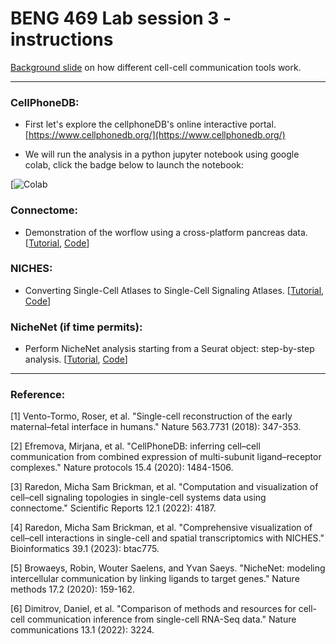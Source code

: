 # BENG 469 Lab session 3 - instructions

[Background slide](https://docs.google.com/presentation/d/1Rlhj1POoyuWttPw-M3dOVPQeNEKOyFiJ8hs4_OFMOOE/edit#slide=id.g1197fd3d82c_0_12) on how different cell-cell communication tools work. 

---

### CellPhoneDB:

- First let's explore the cellphoneDB's online interactive portal. [https://www.cellphonedb.org/](https://www.cellphonedb.org/)

- We will run the analysis in a python jupyter notebook using google colab, click the badge below to launch the notebook:

[![Colab](https://colab.research.google.com/drive/1kZpDN8_up_Cr7OQUpvGWfkPecJcue3UO#scrollTo=7Ief0Q8zUJcy)



### Connectome:

- Demonstration of the worflow using a cross-platform pancreas data. [[Tutorial](https://msraredon.github.io/Connectome/articles/01%20Connectome%20Workflow.html), [Code](https://yale.instructure.com/courses/88336/files/folder/10-3-2023%20_%20L3%20_%20scRNA-seq%20(3)%20cell-cell%20communication)]

### NICHES:

- Converting Single-Cell Atlases to Single-Cell Signaling Atlases. [[Tutorial](https://msraredon.github.io/NICHES/articles/02%20NICHES%20Single.html), [Code](https://yale.instructure.com/courses/88336/files/folder/10-3-2023%20_%20L3%20_%20scRNA-seq%20(3)%20cell-cell%20communication)]

### NicheNet (if time permits):

- Perform NicheNet analysis starting from a Seurat object: step-by-step analysis. [[Tutorial](https://github.com/saeyslab/nichenetr/blob/master/vignettes/seurat_steps.md), [Code](https://yale.instructure.com/courses/88336/files/folder/10-3-2023%20_%20L3%20_%20scRNA-seq%20(3)%20cell-cell%20communication)]


---

### Reference:

<a id="1">[1]</a> Vento-Tormo, Roser, et al. "Single-cell reconstruction of the early maternal–fetal interface in humans." Nature 563.7731 (2018): 347-353.

<a id="2">[2]</a> Efremova, Mirjana, et al. "CellPhoneDB: inferring cell–cell communication from combined expression of multi-subunit ligand–receptor complexes." Nature protocols 15.4 (2020): 1484-1506.

<a id="3">[3]</a> Raredon, Micha Sam Brickman, et al. "Computation and visualization of cell–cell signaling topologies in single-cell systems data using connectome." Scientific Reports 12.1 (2022): 4187.

<a id="4">[4]</a> Raredon, Micha Sam Brickman, et al. "Comprehensive visualization of cell–cell interactions in single-cell and spatial transcriptomics with NICHES." Bioinformatics 39.1 (2023): btac775.

<a id="5">[5]</a> Browaeys, Robin, Wouter Saelens, and Yvan Saeys. "NicheNet: modeling intercellular communication by linking ligands to target genes." Nature methods 17.2 (2020): 159-162.

<a id="6">[6]</a> Dimitrov, Daniel, et al. "Comparison of methods and resources for cell-cell communication inference from single-cell RNA-Seq data." Nature communications 13.1 (2022): 3224.
